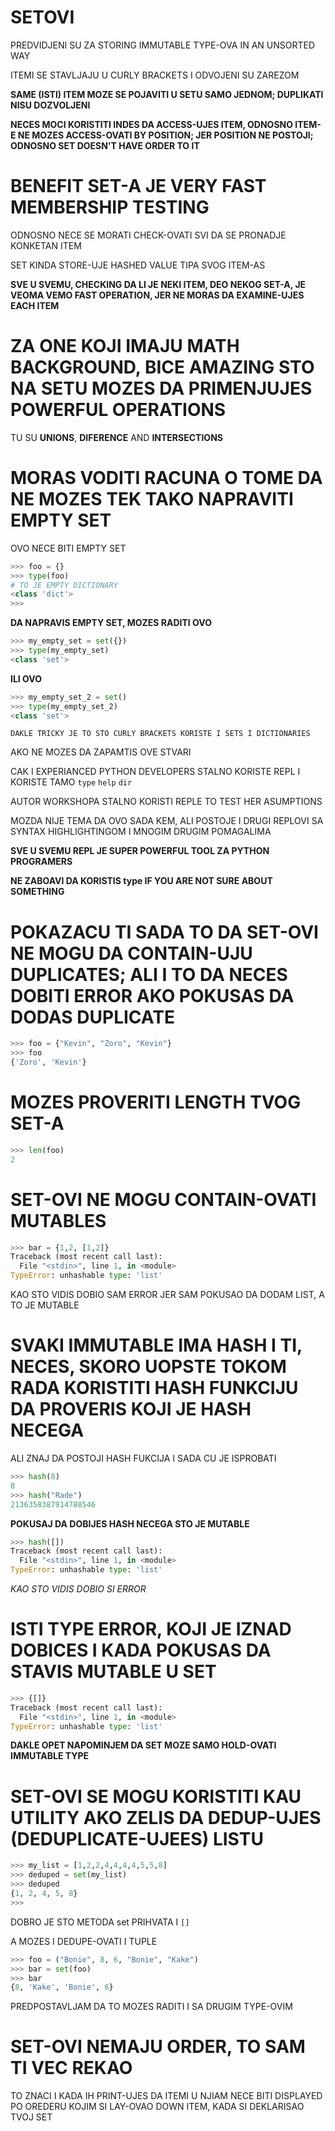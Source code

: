 # SETOVI

PREDVIDJENI SU ZA STORING IMMUTABLE TYPE-OVA IN AN UNSORTED WAY

ITEMI SE STAVLJAJU U CURLY BRACKETS I ODVOJENI SU ZAREZOM

**SAME (ISTI) ITEM MOZE SE POJAVITI U SETU SAMO JEDNOM; DUPLIKATI NISU DOZVOLJENI**

**NECES MOCI KORISTITI INDES DA ACCESS-UJES ITEM, ODNOSNO ITEM-E NE MOZES ACCESS-OVATI BY POSITION; JER POSITION NE POSTOJI; ODNOSNO SET DOESN'T HAVE ORDER TO IT**

# BENEFIT SET-A JE VERY FAST MEMBERSHIP TESTING

ODNOSNO NECE SE MORATI CHECK-OVATI SVI DA SE PRONADJE KONKETAN ITEM

SET KINDA STORE-UJE HASHED VALUE TIPA SVOG ITEM-AS

**SVE U SVEMU, CHECKING DA LI JE NEKI ITEM, DEO NEKOG SET-A, JE VEOMA VEMO FAST OPERATION, JER NE MORAS DA EXAMINE-UJES EACH ITEM**

# ZA ONE KOJI IMAJU MATH BACKGROUND, BICE AMAZING STO NA SETU MOZES DA PRIMENJUJES POWERFUL OPERATIONS

TU SU **UNIONS**, **DIFERENCE** AND **INTERSECTIONS**

# MORAS VODITI RACUNA O TOME DA NE MOZES TEK TAKO NAPRAVITI EMPTY SET

OVO NECE BITI EMPTY SET

```py
>>> foo = {}
>>> type(foo)
# TO JE EMPTY DICTIONARY
<class 'dict'>
>>> 
```

**DA NAPRAVIS EMPTY SET, MOZES RADITI OVO**

```py
>>> my_empty_set = set({})
>>> type(my_empty_set)
<class 'set'>
```

**ILI OVO**

```py
>>> my_empty_set_2 = set()
>>> type(my_empty_set_2)
<class 'set'>
```

`DAKLE TRICKY JE TO STO CURLY BRACKETS KORISTE I SETS I DICTIONARIES`

AKO NE MOZES DA ZAPAMTIS OVE STVARI

CAK I EXPERIANCED PYTHON DEVELOPERS STALNO KORISTE REPL I KORISTE TAMO `type` `help` `dir`

AUTOR WORKSHOPA STALNO KORISTI REPLE TO TEST HER ASUMPTIONS

MOZDA NIJE TEMA DA OVO SADA KEM, ALI POSTOJE I DRUGI REPLOVI SA SYNTAX HIGHLIGHTINGOM I MNOGIM DRUGIM POMAGALIMA

**SVE U SVEMU REPL JE SUPER POWERFUL TOOL ZA PYTHON PROGRAMERS**

**NE ZABOAVI DA KORISTIS type IF YOU ARE NOT SURE ABOUT SOMETHING**

# POKAZACU TI SADA TO DA SET-OVI NE MOGU DA CONTAIN-UJU DUPLICATES; ALI I TO DA NECES DOBITI ERROR AKO POKUSAS DA DODAS DUPLICATE

```py
>>> foo = {"Kevin", "Zoro", "Kevin"}
>>> foo
{'Zoro', 'Kevin'}
```

# MOZES PROVERITI LENGTH TVOG SET-A

```py
>>> len(foo)
2
```

# SET-OVI NE MOGU CONTAIN-OVATI MUTABLES

```py
>>> bar = {1,2, [1,2]}
Traceback (most recent call last):
  File "<stdin>", line 1, in <module>
TypeError: unhashable type: 'list'
```
KAO STO VIDIS DOBIO SAM ERROR JER SAM POKUSAO DA DODAM LIST, A TO JE MUTABLE

# SVAKI IMMUTABLE IMA HASH I TI, NECES, SKORO UOPSTE TOKOM RADA KORISTITI HASH FUNKCIJU DA PROVERIS KOJI JE HASH NECEGA

ALI ZNAJ DA POSTOJI HASH FUKCIJA I SADA CU JE ISPROBATI

```py
>>> hash(8)
8
>>> hash("Rade")
2136358387914788546
```

**POKUSAJ DA DOBIJES HASH NECEGA STO JE MUTABLE**

```py
>>> hash([])
Traceback (most recent call last):
  File "<stdin>", line 1, in <module>
TypeError: unhashable type: 'list' 
```

*KAO STO VIDIS DOBIO SI ERROR*

# ISTI TYPE ERROR, KOJI JE IZNAD DOBICES I KADA POKUSAS DA STAVIS MUTABLE U SET

```py
>>> {[]}
Traceback (most recent call last):
  File "<stdin>", line 1, in <module>
TypeError: unhashable type: 'list'
```

**DAKLE OPET NAPOMINJEM DA SET MOZE SAMO HOLD-OVATI IMMUTABLE TYPE**

# SET-OVI SE MOGU KORISTITI KAU UTILITY AKO ZELIS DA DEDUP-UJES (DEDUPLICATE-UJEES) LISTU

```py
>>> my_list = [1,2,2,4,4,4,4,5,5,8]
>>> deduped = set(my_list)
>>> deduped
{1, 2, 4, 5, 8}
>>> 
```

DOBRO JE STO METODA set PRIHVATA I `[]`

A MOZES I DEDUPE-OVATI I TUPLE

```py
>>> foo = ("Bonie", 8, 6, "Bonie", "Kake")
>>> bar = set(foo)
>>> bar
{8, 'Kake', 'Bonie', 6}
```

PREDPOSTAVLJAM DA TO MOZES RADITI I SA DRUGIM TYPE-OVIM

# SET-OVI NEMAJU ORDER, TO SAM TI VEC REKAO

TO ZNACI I KADA IH PRINT-UJES DA ITEMI U NJIAM NECE BITI DISPLAYED PO OREDERU KOJIM SI LAY-OVAO DOWN ITEM, KADA SI DEKLARISAO TVOJ SET
